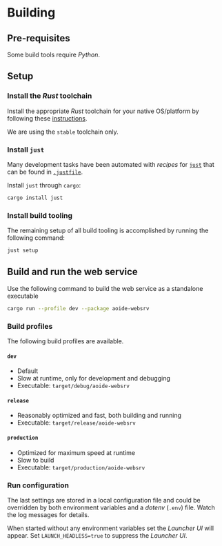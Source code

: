 # Building

## Pre-requisites

Some build tools require _Python_.

## Setup

### Install the _Rust_ toolchain

Install the appropriate _Rust_ toolchain for your native OS/platform
by following these [instructions](https://www.rust-lang.org/tools/install).

We are using the `stable` toolchain only.

### Install `just`

Many development tasks have been automated with _recipes_ for
[`just`](https://github.com/casey/just) that can be found in
[`.justfile`](.justfile).

Install `just` through `cargo`:

```sh
cargo install just
```

### Install build tooling

The remaining setup of all build tooling is accomplished by running the following command:

```sh
just setup
```

## Build and run the web service

Use the following command to build the web service as a standalone executable

```sh
cargo run --profile dev --package aoide-websrv
```

### Build profiles

The following build profiles are available.

#### `dev`

- Default
- Slow at runtime, only for development and debugging
- Executable: `target/debug/aoide-websrv`

#### `release`

- Reasonably optimized and fast, both building and running
- Executable: `target/release/aoide-websrv`

#### `production`

- Optimized for maximum speed at runtime
- Slow to build
- Executable: `target/production/aoide-websrv`

### Run configuration

The last settings are stored in a local configuration file and could
be overridden by both environment variables and a _dotenv_ (`.env`) file.
Watch the log messages for details.

When started without any environment variables set the _Launcher UI_
will appear. Set `LAUNCH_HEADLESS=true` to suppress the _Launcher UI_.
